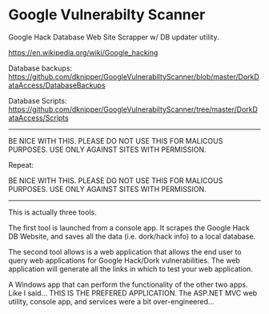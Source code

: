 # Google Vulnerabilty Scanner
Google Hack Database Web Site Scrapper w/ DB updater utility. 

https://en.wikipedia.org/wiki/Google_hacking

Database backups: https://github.com/dknipper/GoogleVulnerabiltyScanner/blob/master/DorkDataAccess/DatabaseBackups

Database Scripts: https://github.com/dknipper/GoogleVulnerabiltyScanner/tree/master/DorkDataAccess/Scripts

---------------------

BE NICE WITH THIS. PLEASE DO NOT USE THIS FOR MALICOUS PURPOSES. USE ONLY AGAINST SITES WITH PERMISSION.

Repeat:

BE NICE WITH THIS. PLEASE DO NOT USE THIS FOR MALICOUS PURPOSES. USE ONLY AGAINST SITES WITH PERMISSION.

---------------------

This is actually three tools.

The first tool is launched from a console app. It scrapes the Google Hack DB Website, and saves all the data (i.e. dork/hack info) to a local database.

The second tool allows is a web application that allows the end user to query web applications for Google Hack/Dork vulnerabilities. The web application will generate all the links in which to test your web application.

A Windows app that can perform the functionality of the other two apps. Like I said... THIS IS THE PREFERED APPLICATION. The ASP.NET MVC web utility, console app, and services were a bit over-engineered...

